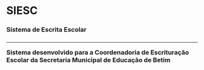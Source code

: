# SIESC
<h3>Sistema de Escrita Escolar<h3/>

<hr/>

<p>Sistema desenvolvido para a Coordenadoria de Escrituração Escolar da Secretaria Municipal de Educação de Betim<p/>

